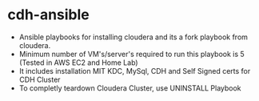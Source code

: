 # cdh-ansible
- Ansible playbooks for installing cloudera and its a fork playbook from cloudera.
- Minimum number of VM's/server's required to run this playbook is 5 (Tested in AWS EC2 and Home Lab)
- It includes installation MIT KDC, MySql, CDH and Self Signed certs for CDH Cluster
- To completly teardown Cloudera Cluster, use UNINSTALL Playbook
